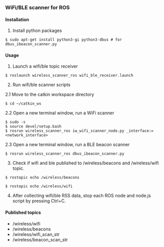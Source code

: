 ### WiFi/BLE scanner for ROS

#### Installation
1. Install python packages
```
$ sudo apt-get install python3-gi python3-dbus # for dbus_ibeacon_scanner.py
```

#### Usage
1. Launch a wifi/ble topic receiver
```
$ roslaunch wireless_scanner_ros wifi_ble_receiver.launch
```

2. Run wifi/ble scanner scripts

  2.1 Move to the catkin workspace directory
  ```
  $ cd ~/catkin_ws
  ```
  2.2 Open a new terminal window, run a WiFi scanner
  ```
  $ sudo -s
  $ source devel/setup.bash
  $ rosrun wireless_scanner_ros iw_wifi_scanner_node.py _interface:=<network_interface>
  ```

  2.3 Open a new terminal window, run a BLE beacon scanner
  ```
  $ rosrun wireless_scanner_ros dbus_ibeacon_scanner.py
  ```

3. Check if wifi and ble published to /wireless/beacons and /wireless/wifi topic.
  ```
  $ rostopic echo /wireless/beacons
  ```
  ```
  $ rostopic echo /wireless/wifi
  ```

4. After collecting wifi/ble RSS data, stop each ROS node and node.js script by pressing Ctrl+C.

#### Published topics
  * /wireless/wifi
  * /wireless/beacons
  * /wireless/wifi_scan_str
  * /wireless/beacon_scan_str
